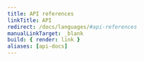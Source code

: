```yaml
---
title: API references
linkTitle: API
redirect: /docs/languages/#api-references
manualLinkTarget: _blank
build: { render: link }
aliases: [api-docs]
---
```

